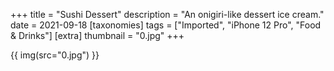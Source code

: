 +++
title = "Sushi Dessert"
description = "An onigiri-like dessert ice cream."
date = 2021-09-18
[taxonomies]
tags = ["Imported", "iPhone 12 Pro", "Food & Drinks"]
[extra]
thumbnail = "0.jpg"
+++

{{ img(src="0.jpg") }}
